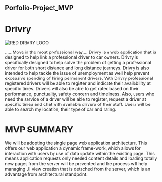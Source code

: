 ## Porfolio-Project_MVP
# Drivry

![RED DRIVRY LOGO](https://user-images.githubusercontent.com/106780350/227577112-d9facd3c-8aee-406d-b1c5-0b59ef53ba3f.jpg)


……Move in the most professional way….
Drivry is a web application that is designed to help link a professional driver to car owners. Drivry is specifically designed to help solve the problem of getting a professional driver for both short distance and long distance journeys. Drivry is also intended to help tackle the issue of unemployment as well help prevent excessive spending of hiring permanent drivers. 
With Drivry professional registered drivers will be able to register and indicate their availability at specific times. Drivers will also be able to get rated based on their performance, punctuality, safety concern and timeliness. Also, users who need the service of a driver will be able to register, request a driver at specific times and chat with available drivers of their stuff. Users will be able to search my location, their type of car and rating.

# MVP SUMMARY
We will be adopting the single page web application architecture. This offers our web application a dynamic frame-work, which allows for interaction with users by use of data update within the existing page. This means application requests only needed content details and loading totally new pages from the server will be prevented and the process will help managing UI view creation that is detached from the server, which is an advantage from architectural standpoint.
